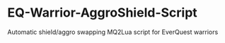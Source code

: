 # EQ-Warrior-AggroShield-Script
Automatic shield/aggro swapping MQ2Lua script for EverQuest warriors
